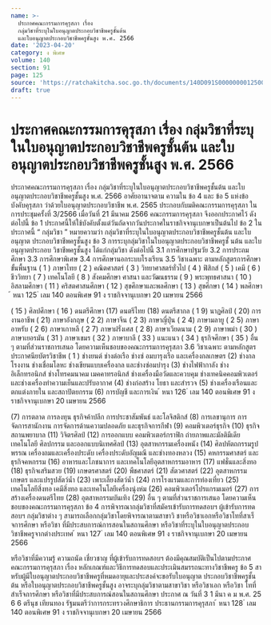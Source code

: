```yaml
---
name: >-
  ประกาศคณะกรรมการคุรุสภา เรื่อง
  กลุ่มวิชาที่ระบุในใบอนุญาตประกอบวิชาชีพครูชั้นต้น
  และใบอนุญาตประกอบวิชาชีพครูชั้นสูง พ.ศ. 2566
date: '2023-04-20'
category: ง พิเศษ
volume: 140
section: 91
page: 125
source: 'https://ratchakitcha.soc.go.th/documents/140D091S0000000012500.pdf'
draft: true
---
```


# ประกาศคณะกรรมการคุรุสภา เรื่อง กลุ่มวิชาที่ระบุในใบอนุญาตประกอบวิชาชีพครูชั้นต้น และใบอนุญาตประกอบวิชาชีพครูชั้นสูง พ.ศ. 2566

ประกาศคณะกรรมการคุรุสภา เรื่อง กลุ่มวิชาที่ระบุในใบอนุญาตประกอบวิชาชีพครูชั้นต้น และใบอนุญาตประกอบวิชาชีพครูชั้นสูง พ.ศ. 2566 อาศัยอานาจตาม ความใน ข้อ 4 และ ข้อ 5 แห่งข้อบังคับคุรุสภา ว่าด้วยใบอนุญาตประกอบวิชาชีพ พ.ศ. 2565 ประกอบกับมติคณะกรรมการคุรุสภา ในการประชุมครั้งที่ 3/2566 เมื่อวันที่ 21 มีนาคม 2566 คณะกรรมการคุรุสภา จึงออกประกาศไว้ ดังต่อไปนี้ ข้อ 1 ประกาศนี้ให้ใช้บังคับตั้งแต่วันถัดจากวันประกาศในราชกิจจานุเบกษาเป็นต้นไป ข้อ 2 ในประกาศนี้ “ กลุ่มวิชา ” หมายความว่า กลุ่มวิชาที่ระบุในใบอนุญาตประกอบวิชาชีพครูชั้นต้น และใบอนุญาต ประกอบวิชาชีพครูชั้นสูง ข้อ 3 การระบุกลุ่มวิชาในใบอนุญาตประกอบวิชาชีพครูชั้ นต้น และใบอนุญาตประกอบ วิชาชีพครูชั้นสูง ได้แก่กลุ่มวิชา ดังต่อไปนี้ 3.1 การศึกษาปฐมวัย 3.2 การประถมศึกษา 3.3 การศึกษาพิเศษ 3.4 การศึกษานอกระบบโรงเรียน 3.5 วิชาเฉพาะ ตามหลักสูตรการศึกษาขั้นพื้นฐาน ( 1 ) ภาษาไทย ( 2 ) คณิตศาสตร์ ( 3 ) วิทยาศาสตร์ทั่วไป ( 4 ) ฟิสิกส์ ( 5 ) เคมี ( 6 ) ชีววิทยา ( 7 ) เทคโนโลยี ( 8 ) สังคมศึกษา ศาสนา และวัฒนธรรม ( 9 ) พระพุทธศาสนา ( 10 ) อิสลามศึกษา ( 11 ) คริสตศาสนศึกษา ( 12 ) สุขศึกษาและพลศึกษา ( 13 ) สุขศึกษา ( 14 ) พลศึกษา ้ หนา 125 ่ เลม 140 ตอนพิเศษ 91 ง ราชกิจจานุเบกษา 20 เมษายน 2566

( 15 ) ศิลปศึกษา ( 16 ) ดนตรีศึกษา (17) ดนตรีไทย (18) ดนตรีสากล ( 1 9) นาฏศิลป์ ( 20) การงานอาชีพ ( 21) ภาษาอังกฤษ ( 2 2) ภาษาจีน ( 2 3) ภาษาญี่ปุ่น ( 2 4) ภาษามลายู ( 2 5) ภาษาอาหรับ ( 2 6) ภาษาเกาหลี ( 2 7) ภาษาฝรั่งเศส ( 2 8) ภาษาเวียดนาม ( 2 9) ภาษาพม่า ( 30 ) ภาษาเยอรมัน ( 31 ) ภาษาเขมร ( 32 ) ภาษาบาลี ( 33 ) แนะแนว ( 34 ) ธุรกิจศึกษา ( 35 ) อื่น ๆ ตามที่ส่วนราชการเสนอ โดยความเห็นชอบของคณะกรรมการคุรุสภา 3.6 วิชาเฉพาะ ตามหลักสูตรประกาศนียบัตรวิชาชีพ ( 1 ) ช่างยนต์ ช่างต่อเรือ ช่างซ่ อมบารุงเรือ และเครื่องกลเกษตร (2) ช่างกลโรงงาน ช่างเชื่อมโลหะ ช่างเขียนแบบเครื่องกล และช่างซ่อมบำรุง (3) ช่างไฟฟ้ากาลัง ช่างอิเล็กทรอนิกส์ ช่างโทรคมนาคม เมคคาทรอนิกส์ ช่างเครื่องมือวัดและควบคุม ช่างเทคนิคคอมพิวเตอร์ และช่างเครื่องทำความเย็นและปรับอากาศ (4) ช่างก่อสร้าง โยธา และสำรวจ (5) ช่างเครื่องเรือนและตกแต่งภายใน และสถาปัตยกรรม (6) การบัญชี และการเงิน ้ หนา 126 ่ เลม 140 ตอนพิเศษ 91 ง ราชกิจจานุเบกษา 20 เมษายน 2566

(7) การตลาด การลงทุน ธุรกิจค้าปลีก การประชาสัมพันธ์ และโลจิสติกส์ (8) การเลขานุการ การ จัดการสานักงาน การจัดการด้านความปลอดภัย และธุรกิจการกีฬา (9) คอมพิวเตอร์ธุรกิจ (10) ธุรกิจสถานพยาบาล (11) วิจิตรศิลป์ (12) การออกแบบ คอมพิวเตอร์กราฟิก ถ่ายภาพและมัลติมีเดีย เทคโนโลยี ศิลปกรรม และออกแบบนิเทศศิลป์ (13) อุตสาหกรรมเครื่องหนัง (14) ศิลปหัตถกรรมรูปพรรณ เครื่องถมและเครื่องประดับ เครื่องประดับอัญมณี และช่างทองหลวง (15) คหกรรมศาสตร์ และธุรกิจคหกรรม (16) อาหารและโภชนาการ และเทคโนโลยีอุตสาหกรรมอาหาร (17) แฟชั่นและสิ่งทอ (18) ธุรกิจเสริมสวย (19) เกษตรศาสตร์ (20) พืชศาสตร์ (21) สัตวศาสตร์ (22) อุตสาหกรรมเกษตร และแปรรูปสัตว์น้ำ (23) เพาะเลี้ยงสัตว์น้ำ (24) การโรงแรมและการท่องเที่ยว (25) เทคโนโลยีสิ่งทอ เคมีสิ่งทอ และเทคโนโลยีเครื่องนุ่งห่ม (26) คอมพิวเตอร์โปรแกรมเมอร์ (27) การสร้างเครื่องดนตรีไทย (28) อุตสาหกรรมบันเทิง (29) อื่น ๆ ตามที่ส่วนราชการเสนอ โดยความเห็นชอบของคณะกรรมการคุรุสภา ข้อ 4 การพิจารณากลุ่มวิชาที่สมัครเข้ารับการทดสอบฯ ผู้เข้ารับการทดสอบฯ กลุ่มวิชาต่าง ๆ สามารถเลือกกลุ่มวิชาโดยพิจารณาตามสาขาวิ ชาหรือวิชาเอกหรือวิชาโทที่สาเร็จการศึกษา หรือวิชา ที่มีประสบการณ์การสอนในสถานศึกษา หรือวิชาที่ระบุในใบอนุญาตประกอบวิชาชีพครูจากต่างประเทศ ้ หนา 127 ่ เลม 140 ตอนพิเศษ 91 ง ราชกิจจานุเบกษา 20 เมษายน 2566

หรือวิชาที่มีความรู้ ความถนัด เชี่ยวชาญ ที่ผู้เข้ารับการทดสอบฯ ต้องมีคุณสมบัติเป็นไปตามประกาศ คณะกรรมการคุรุสภา เรื่อง หลักเกณฑ์และวิธีการทดสอบและประเมินสมรรถนะทางวิชาชีพครู ข้อ 5 สาหรับผู้มีใบอนุญาตประกอบวิชาชีพครูที่หมดอายุและประสงค์จะขอรับใบอนุญาต ประกอบวิชาชีพครูชั้นต้น หรือใบอนุญาตประกอบวิชาชีพครูชั้นสูง อาจระบุกลุ่มวิชาตามสาขาวิชา หรือวิชาเอก หรือวิชา โทที่สำเร็จการศึกษา หรือวิชาที่มีประสบการณ์สอนในสถานศึกษา ประกาศ ณ วันที่ 3 1 มีนา ค ม พ.ศ. 25 6 6 ตรีนุช เทียนทอง รัฐมนตรีว่าการกระทรวงศึกษาธิการ ประธานกรรมการคุรุสภา ้ หนา 128 ่ เลม 140 ตอนพิเศษ 91 ง ราชกิจจานุเบกษา 20 เมษายน 2566
